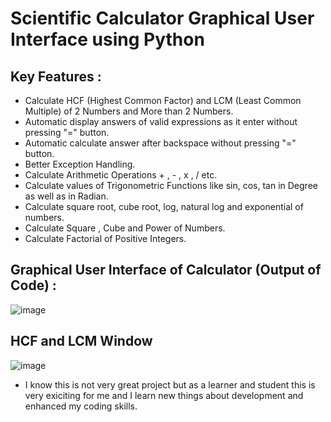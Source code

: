 # Scientific Calculator Graphical User Interface using Python
## Key Features :
- Calculate HCF (Highest Common Factor) and LCM (Least Common Multiple) of 2 Numbers and More than 2 Numbers.
- Automatic display answers of valid expressions as it enter without pressing "=" button.
- Automatic calculate answer after backspace without pressing "=" button.
- Better Exception Handling.
- Calculate Arithmetic Operations + , - , x , / etc.
- Calculate values of Trigonometric Functions like sin, cos, tan in Degree as well as in Radian.
- Calculate square root, cube root, log, natural log and exponential of numbers.
- Calculate Square , Cube and Power of Numbers.
- Calculate Factorial of Positive Integers.

## Graphical User Interface of Calculator (Output of Code) :
![image](https://github.com/Param-Sahu/Scientific_Calculator_GUI_Python/assets/147901491/2638dc85-734a-4300-8938-9b3f83242877)

## HCF and LCM Window 
![image](https://github.com/Param-Sahu/Scientific_Calculator_GUI_Python/assets/147901491/34a9523e-443c-4da0-bc7b-71652c0d779d)

- I know this is not very great project but as a learner and student this is very exiciting for me and I learn new things about development and enhanced my coding skills.
